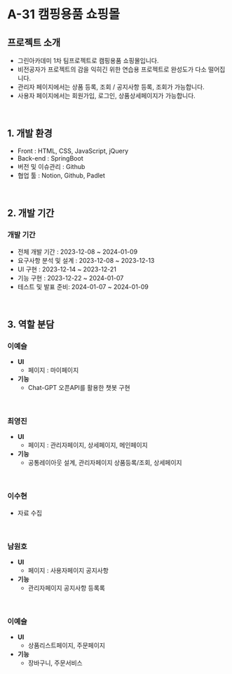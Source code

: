 
# A-31 캠핑용품 쇼핑몰

## 프로젝트 소개

- 그린아카데미 1차 팀프로젝트로 캠핑용품 쇼핑몰입니다.
- 비전공자가 프로젝트의 감을 익히긴 위한 연습용 프로젝트로 완성도가 다소 떨어집니다.
- 관리자 페이지에서는 상품 등록, 조회 / 공지사항 등록, 조회가 가능합니다.
- 사용자 페이지에서는 회원가입, 로그인, 상품상세페이지가 가능합니다. 


<br>

## 1. 개발 환경

- Front : HTML, CSS, JavaScript, jQuery
- Back-end : SpringBoot
- 버전 및 이슈관리 : Github
- 협업 툴 : Notion, Github, Padlet

  
<br>

## 2. 개발 기간

### 개발 기간

- 전체 개발 기간 : 2023-12-08 ~ 2024-01-09
- 요구사항 분석 및 설계 : 2023-12-08 ~ 2023-12-13
- UI 구현 : 2023-12-14 ~ 2023-12-21
- 기능 구현 : 2023-12-22 ~ 2024-01-07
- 테스트 및 발표 준비: 2024-01-07 ~ 2024-01-09


<br>

## 3. 역할 분담

### 이예슬

- **UI**
    - 페이지 : 마이페이지
- **기능**
    - Chat-GPT 오픈API를 활용한 챗봇 구현
<br>
    
### 최영진

- **UI**
    - 페이지 : 관리자페이지, 상세페이지, 메인페이지
- **기능**
    - 공통레이아웃 설계, 관리자페이지 상품등록/조회, 상세페이지

<br>

### 이수현

- 자료 수집

<br>

### 남원호

- **UI**
    - 페이지 : 사용자페이지 공지사항
- **기능**
    - 관리자페이지 공지사항 등록록
    
<br>

### 이예슬

- **UI**
    - 상품리스트페이지, 주문페이지
- **기능**
    - 장바구니, 주문서비스
    
